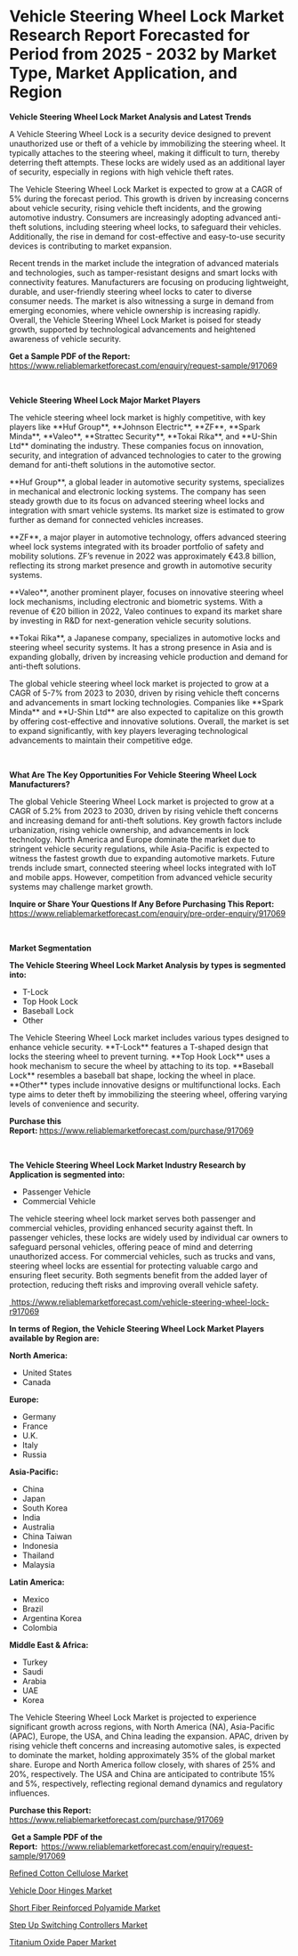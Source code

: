 <p><h1>Vehicle Steering Wheel Lock Market Research Report Forecasted for Period from 2025 -  2032 by Market Type, Market Application, and Region</h1></p><p><strong>Vehicle Steering Wheel Lock Market Analysis and Latest Trends</strong></p>
<p><p>A Vehicle Steering Wheel Lock is a security device designed to prevent unauthorized use or theft of a vehicle by immobilizing the steering wheel. It typically attaches to the steering wheel, making it difficult to turn, thereby deterring theft attempts. These locks are widely used as an additional layer of security, especially in regions with high vehicle theft rates.</p><p>The Vehicle Steering Wheel Lock Market is expected to grow at a CAGR of 5% during the forecast period. This growth is driven by increasing concerns about vehicle security, rising vehicle theft incidents, and the growing automotive industry. Consumers are increasingly adopting advanced anti-theft solutions, including steering wheel locks, to safeguard their vehicles. Additionally, the rise in demand for cost-effective and easy-to-use security devices is contributing to market expansion.</p><p>Recent trends in the market include the integration of advanced materials and technologies, such as tamper-resistant designs and smart locks with connectivity features. Manufacturers are focusing on producing lightweight, durable, and user-friendly steering wheel locks to cater to diverse consumer needs. The market is also witnessing a surge in demand from emerging economies, where vehicle ownership is increasing rapidly. Overall, the Vehicle Steering Wheel Lock Market is poised for steady growth, supported by technological advancements and heightened awareness of vehicle security.</p></p>
<p><strong>Get a Sample PDF of the Report:&nbsp;</strong> <a href="https://www.reliablemarketforecast.com/enquiry/request-sample/917069?utm_campaign=1832&utm_medium=2&utm_source=Github&utm_content=ia&utm_term=22012025&utm_id=vehicle-steering-wheel-lock">https://www.reliablemarketforecast.com/enquiry/request-sample/917069</a></p>
<p>&nbsp;</p>
<p><strong>Vehicle Steering Wheel Lock Major Market Players</strong></p>
<p><p>The vehicle steering wheel lock market is highly competitive, with key players like **Huf Group**, **Johnson Electric**, **ZF**, **Spark Minda**, **Valeo**, **Strattec Security**, **Tokai Rika**, and **U-Shin Ltd** dominating the industry. These companies focus on innovation, security, and integration of advanced technologies to cater to the growing demand for anti-theft solutions in the automotive sector.</p><p>**Huf Group**, a global leader in automotive security systems, specializes in mechanical and electronic locking systems. The company has seen steady growth due to its focus on advanced steering wheel locks and integration with smart vehicle systems. Its market size is estimated to grow further as demand for connected vehicles increases.</p><p>**ZF**, a major player in automotive technology, offers advanced steering wheel lock systems integrated with its broader portfolio of safety and mobility solutions. ZF’s revenue in 2022 was approximately €43.8 billion, reflecting its strong market presence and growth in automotive security systems.</p><p>**Valeo**, another prominent player, focuses on innovative steering wheel lock mechanisms, including electronic and biometric systems. With a revenue of €20 billion in 2022, Valeo continues to expand its market share by investing in R&D for next-generation vehicle security solutions.</p><p>**Tokai Rika**, a Japanese company, specializes in automotive locks and steering wheel security systems. It has a strong presence in Asia and is expanding globally, driven by increasing vehicle production and demand for anti-theft solutions.</p><p>The global vehicle steering wheel lock market is projected to grow at a CAGR of 5-7% from 2023 to 2030, driven by rising vehicle theft concerns and advancements in smart locking technologies. Companies like **Spark Minda** and **U-Shin Ltd** are also expected to capitalize on this growth by offering cost-effective and innovative solutions. Overall, the market is set to expand significantly, with key players leveraging technological advancements to maintain their competitive edge.</p></p>
<p>&nbsp;</p>
<p><strong>What Are The Key Opportunities For Vehicle Steering Wheel Lock Manufacturers?</strong></p>
<p><p>The global Vehicle Steering Wheel Lock market is projected to grow at a CAGR of 5.2% from 2023 to 2030, driven by rising vehicle theft concerns and increasing demand for anti-theft solutions. Key growth factors include urbanization, rising vehicle ownership, and advancements in lock technology. North America and Europe dominate the market due to stringent vehicle security regulations, while Asia-Pacific is expected to witness the fastest growth due to expanding automotive markets. Future trends include smart, connected steering wheel locks integrated with IoT and mobile apps. However, competition from advanced vehicle security systems may challenge market growth.</p></p>
<p><strong>Inquire or Share Your Questions If Any Before Purchasing This Report:</strong> <a href="https://www.reliablemarketforecast.com/enquiry/pre-order-enquiry/917069?utm_campaign=1832&utm_medium=2&utm_source=Github&utm_content=ia&utm_term=22012025&utm_id=vehicle-steering-wheel-lock">https://www.reliablemarketforecast.com/enquiry/pre-order-enquiry/917069</a></p>
<p>&nbsp;</p>
<p><strong>Market Segmentation</strong></p>
<p><strong>The Vehicle Steering Wheel Lock Market Analysis by types is segmented into:</strong></p>
<p><ul><li>T-Lock</li><li>Top Hook Lock</li><li>Baseball Lock</li><li>Other</li></ul></p>
<p><p>The Vehicle Steering Wheel Lock market includes various types designed to enhance vehicle security. **T-Lock** features a T-shaped design that locks the steering wheel to prevent turning. **Top Hook Lock** uses a hook mechanism to secure the wheel by attaching to its top. **Baseball Lock** resembles a baseball bat shape, locking the wheel in place. **Other** types include innovative designs or multifunctional locks. Each type aims to deter theft by immobilizing the steering wheel, offering varying levels of convenience and security.</p></p>
<p><strong>Purchase this Report:&nbsp;</strong><a href="https://www.reliablemarketforecast.com/purchase/917069?utm_campaign=1832&utm_medium=2&utm_source=Github&utm_content=ia&utm_term=22012025&utm_id=vehicle-steering-wheel-lock">https://www.reliablemarketforecast.com/purchase/917069</a></p>
<p>&nbsp;</p>
<p><strong>The Vehicle Steering Wheel Lock Market Industry Research by Application is segmented into:</strong></p>
<p><ul><li>Passenger Vehicle</li><li>Commercial Vehicle</li></ul></p>
<p><p>The vehicle steering wheel lock market serves both passenger and commercial vehicles, providing enhanced security against theft. In passenger vehicles, these locks are widely used by individual car owners to safeguard personal vehicles, offering peace of mind and deterring unauthorized access. For commercial vehicles, such as trucks and vans, steering wheel locks are essential for protecting valuable cargo and ensuring fleet security. Both segments benefit from the added layer of protection, reducing theft risks and improving overall vehicle safety.</p></p>
<p><a href="https://www.reliablemarketforecast.com/vehicle-steering-wheel-lock-r917069?utm_campaign=1832&utm_medium=2&utm_source=Github&utm_content=ia&utm_term=22012025&utm_id=vehicle-steering-wheel-lock">&nbsp;https://www.reliablemarketforecast.com/vehicle-steering-wheel-lock-r917069</a></p>
<p><strong>In terms of Region, the Vehicle Steering Wheel Lock Market Players available by Region are:</strong></p>
<p>
    <p> <strong> North America: </strong>
        <ul>
            <li>United States</li>
            <li>Canada</li>
        </ul>
        </p> 
    <p> <strong> Europe: </strong>
        <ul>
            <li>Germany</li>
            <li>France</li>
            <li>U.K.</li>
            <li>Italy</li>
            <li>Russia</li>
        </ul>
        </p> 
    <p> <strong> Asia-Pacific: </strong>
        <ul>
            <li>China</li>
            <li>Japan</li>
            <li>South Korea</li>
            <li>India</li>
            <li>Australia</li>
            <li>China Taiwan</li>
            <li>Indonesia</li>
            <li>Thailand</li>
            <li>Malaysia</li>
        </ul>
        </p> 
    <p> <strong> Latin America: </strong>
        <ul>
            <li>Mexico</li>
            <li>Brazil</li>
            <li>Argentina Korea</li>
            <li>Colombia</li>
        </ul>
        </p> 
    <p> <strong> Middle East & Africa: </strong>
        <ul>
            <li>Turkey</li>
            <li>Saudi</li>
            <li>Arabia</li>
            <li>UAE</li>
            <li>Korea</li>
        </ul>
    </p>
    </p>
<p><p>The Vehicle Steering Wheel Lock Market is projected to experience significant growth across regions, with North America (NA), Asia-Pacific (APAC), Europe, the USA, and China leading the expansion. APAC, driven by rising vehicle theft concerns and increasing automotive sales, is expected to dominate the market, holding approximately 35% of the global market share. Europe and North America follow closely, with shares of 25% and 20%, respectively. The USA and China are anticipated to contribute 15% and 5%, respectively, reflecting regional demand dynamics and regulatory influences.</p></p>
<p><strong>Purchase this Report: </strong><a href="https://www.reliablemarketforecast.com/purchase/917069?utm_campaign=1832&utm_medium=2&utm_source=Github&utm_content=ia&utm_term=22012025&utm_id=vehicle-steering-wheel-lock">https://www.reliablemarketforecast.com/purchase/917069</a></p>
<p>&nbsp;<strong>Get a Sample PDF of the Report:&nbsp;&nbsp;</strong><a href="https://www.reliablemarketforecast.com/enquiry/request-sample/917069?utm_campaign=1832&utm_medium=2&utm_source=Github&utm_content=ia&utm_term=22012025&utm_id=vehicle-steering-wheel-lock">https://www.reliablemarketforecast.com/enquiry/request-sample/917069</a></p>
<p><strong></strong></p>
<p><p><a href="https://www.linkedin.com/pulse/evaluating-current-future-growth-potential-refined-cotton-jtixc?utm_campaign=1832&utm_medium=2&utm_source=Github&utm_content=ia&utm_term=22012025&utm_id=vehicle-steering-wheel-lock">Refined Cotton Cellulose Market</a></p><p><a href="https://github.com/letisharempel95/Market-Research-Report-List-1/blob/main/vehicle-door-hinges-market.md?utm_campaign=1832&utm_medium=2&utm_source=Github&utm_content=ia&utm_term=22012025&utm_id=vehicle-steering-wheel-lock">Vehicle Door Hinges Market</a></p><p><a href="https://www.linkedin.com/pulse/short-fiber-reinforced-polyamide-market-analysis-future-growth-ebuyc?utm_campaign=1832&utm_medium=2&utm_source=Github&utm_content=ia&utm_term=22012025&utm_id=vehicle-steering-wheel-lock">Short Fiber Reinforced Polyamide Market</a></p><p><a href="https://www.linkedin.com/pulse/key-trends-opportunities-step-up-switching-controllers-market-ozoef?utm_campaign=1832&utm_medium=2&utm_source=Github&utm_content=ia&utm_term=22012025&utm_id=vehicle-steering-wheel-lock">Step Up Switching Controllers Market</a></p><p><a href="https://www.linkedin.com/pulse/comprehensive-titanium-oxide-paper-market-report-2025-2032-size-exgye?utm_campaign=1832&utm_medium=2&utm_source=Github&utm_content=ia&utm_term=22012025&utm_id=vehicle-steering-wheel-lock">Titanium Oxide Paper Market</a></p></p>